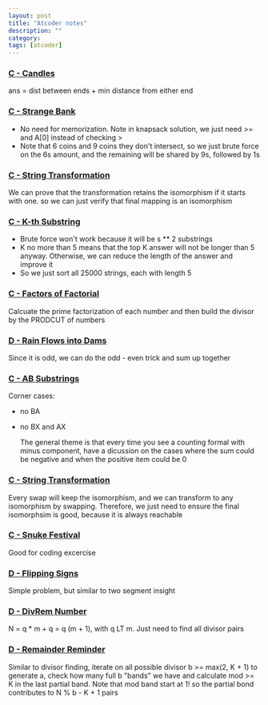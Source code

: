 ```yaml
---
layout: post
title: "Atcoder notes"
description: ""
category: 
tags: [atcoder]
---
```


### [C - Candles](https://atcoder.jp/contests/abc107/tasks/arc101_a)
ans = dist between ends + min distance from either end

### [C - Strange Bank](https://atcoder.jp/contests/abc099/tasks/abc099_c)
* No need for memorization. Note in knapsack solution, we just need >= and A[0] instead of checking >
* Note that 6 coins and 9 coins they don't intersect, so we just brute force on the 6s amount, and the remaining will be shared by 9s, followed by 1s

### [C - String Transformation](https://atcoder.jp/contests/abc110/tasks/abc110_c)
We can prove that the transformation retains the isomorphism if it starts with one. so we can just verify that final mapping is an isomorphism

### [C - K-th Substring](https://atcoder.jp/contests/arc097/tasks/arc097_a)

* Brute force won't work because it will be s ** 2  substrings
* K no more than 5 means that the top K answer will not be longer than 5 anyway. Otherwise, we can reduce the length of the answer and improve it
* So we just sort all 25000 strings, each with length 5

### [C - Factors of Factorial](https://atcoder.jp/contests/arc067/tasks/arc067_a)
Calcuate the prime factorization of each number and then build the divisor by the PRODCUT of numbers

### [D - Rain Flows into Dams](https://atcoder.jp/contests/abc133/tasks/abc133_d)
Since it is odd, we can do the odd - even trick and sum up together

### [C - AB Substrings](https://atcoder.jp/contests/diverta2019/tasks/diverta2019_c)
Corner cases:
* no BA
* no BX and AX

    The general theme is that every time you see a counting formal with minus component, have a dicussion on the cases where the sum could be negative and when the positive item could be 0 

### [C - String Transformation](https://atcoder.jp/contests/abc110/tasks/abc110_c)
Every swap will keep the isomorphism, and we can transform to any isomorphism by swapping. Therefore, we just need to ensure the final isomorphsim is good, because it is always reachable

### [C - Snuke Festival](https://atcoder.jp/contests/arc084/tasks/arc084_a)
Good for coding excercise

### [D - Flipping Signs](https://atcoder.jp/contests/abc125/tasks/abc125_d)
Simple problem, but similar to two segment insight

### [D - DivRem Number](https://atcoder.jp/contests/diverta2019/tasks/diverta2019_d)
N = q * m + q = q (m + 1), with q LT m. Just need to find all divisor pairs

### [D - Remainder Reminder](https://atcoder.jp/contests/arc091/tasks/arc091_b)
Similar to divisor finding, iterate on all possible divisor b >= max(2, K + 1) to generate a, check how many full b "bands" we have and calculate mod >= K in the last partial band. Note that mod band start at 1! so the partial bond contributes to N % b - K + 1 pairs


